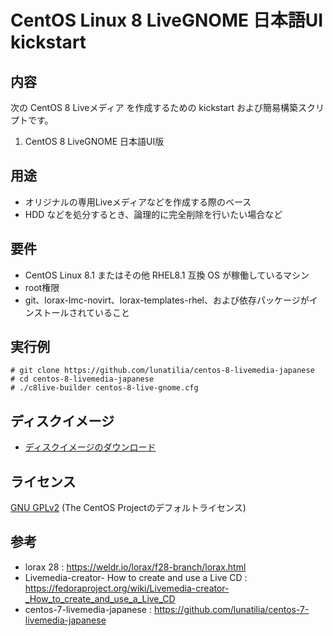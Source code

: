 # CentOS Linux 8 LiveGNOME 日本語UI kickstart

## 内容
次の CentOS 8 Liveメディア を作成するための kickstart および簡易構築スクリプトです。
1. CentOS 8 LiveGNOME 日本語UI版

## 用途
- オリジナルの専用Liveメディアなどを作成する際のベース
- HDD などを処分するとき、論理的に完全削除を行いたい場合など

## 要件
- CentOS Linux 8.1 またはその他 RHEL8.1 互換 OS が稼働しているマシン
- root権限
- git、lorax-lmc-novirt、lorax-templates-rhel、および依存パッケージがインストールされていること

## 実行例
```
# git clone https://github.com/lunatilia/centos-8-livemedia-japanese
# cd centos-8-livemedia-japanese
# ./c8live-builder centos-8-live-gnome.cfg 
```

## ディスクイメージ
- [ディスクイメージのダウンロード](https://github.com/lunatilia/centos-8-livemedia-japanese/releases/tag/1.0.2-20200629)

## ライセンス

[GNU GPLv2](https://github.com/lunatilia/centos-8-livemedia-japanese/blob/master/LICENSE) (The CentOS Projectのデフォルトライセンス)

## 参考

- lorax 28 : https://weldr.io/lorax/f28-branch/lorax.html
- Livemedia-creator- How to create and use a Live CD : https://fedoraproject.org/wiki/Livemedia-creator-_How_to_create_and_use_a_Live_CD
- centos-7-livemedia-japanese : https://github.com/lunatilia/centos-7-livemedia-japanese
